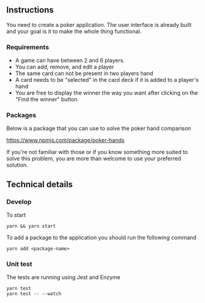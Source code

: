 

## Instructions

You need to create a poker application. The user interface is already built and your goal is it to make the whole thing functional.

### Requirements

* A game can have between 2 and 6 players.
* You can add, remove, and edit a player
* The same card can not be present in two players hand
* A card needs to be "selected" in the card deck if it is added to a player's hand
* You are free to display the winner the way you want after clicking on the "Find the winner" button

### Packages

Below is a package that you can use to solve the poker hand comparison

https://www.npmjs.com/package/poker-hands

If you're not familiar with those or if you know something more suited to solve this problem, you are more than welcome to use your preferred solution.

## Technical details

### Develop

To start

```
yarn && yarn start
```

To add a package to the application you should run the following command

```
yarn add <package-name>
```

### Unit test

The tests are running using Jest and Enzyme

```
yarn test
yarn test -- --watch
```
